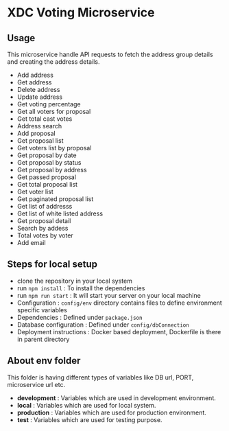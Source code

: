 # XDC Voting Microservice

## Usage

This microservice handle API requests to fetch the address group details and creating the address details.

- Add address
- Get address
- Delete address
- Update address
- Get voting percentage
- Get all voters for proposal
- Get total cast votes
- Address search
- Add proposal
- Get proposal list
- Get voters list by proposal
- Get proposal by date
- Get proposal by status
- Get proposal by address
- Get passed proposal
- Get total proposal list
- Get voter list
- Get paginated proposal list
- Get list of addresss
- Get list of white listed address
- Get proposal detail
- Search by addess
- Total votes by voter
- Add email

## Steps for local setup

- clone the repository in your local system
- run `npm install` : To install the dependencies
- run `npm run start` : It will start your server on your local machine
- Configuration : `config/env` directory contains files to define environment specific variables
- Dependencies : Defined under `package.json`
- Database configuration : Defined under `config/dbConnection`
- Deployment instructions : Docker based deployment, Dockerfile is there in parent directory

## About env folder

This folder is having different types of variables like DB url, PORT, microservice url etc.

- **development** : Variables which are used in development environment.
- **local** : Variables which are used for local system.
- **production** : Variables which are used for production environment.
- **test** : Variables which are used for testing purpose.
